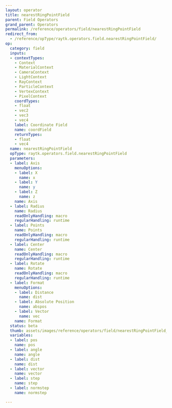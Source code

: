 ```yaml
---
layout: operator
title: nearestRingPointField
parent: Field Operators
grand_parent: Operators
permalink: /reference/operators/field/nearestRingPointField
redirect_from:
  - /reference/opType/raytk.operators.field.nearestRingPointField/
op:
  category: field
  inputs:
  - contextTypes:
    - Context
    - MaterialContext
    - CameraContext
    - LightContext
    - RayContext
    - ParticleContext
    - VertexContext
    - PixelContext
    coordTypes:
    - float
    - vec2
    - vec3
    - vec4
    label: Coordinate Field
    name: coordField
    returnTypes:
    - float
    - vec4
  name: nearestRingPointField
  opType: raytk.operators.field.nearestRingPointField
  parameters:
  - label: Axis
    menuOptions:
    - label: X
      name: x
    - label: Y
      name: y
    - label: Z
      name: z
    name: Axis
  - label: Radius
    name: Radius
    readOnlyHandling: macro
    regularHandling: runtime
  - label: Points
    name: Points
    readOnlyHandling: macro
    regularHandling: runtime
  - label: Center
    name: Center
    readOnlyHandling: macro
    regularHandling: runtime
  - label: Rotate
    name: Rotate
    readOnlyHandling: macro
    regularHandling: runtime
  - label: Format
    menuOptions:
    - label: Distance
      name: dist
    - label: Absolute Position
      name: abspos
    - label: Vector
      name: vec
    name: Format
  status: beta
  thumb: assets/images/reference/operators/field/nearestRingPointField_thumb.png
  variables:
  - label: pos
    name: pos
  - label: angle
    name: angle
  - label: dist
    name: dist
  - label: vector
    name: vector
  - label: step
    name: step
  - label: normstep
    name: normstep

---
```

